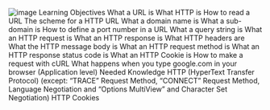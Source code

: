 ![image](https://imgs.search.brave.com/-SHcYTq_m-ULa08DdeoBxlwtFTA-l0_NFWBG2vx5STM/rs:fit:1059:225:1/g:ce/aHR0cHM6Ly90c2Ux/Lm1tLmJpbmcubmV0/L3RoP2lkPU9JUC5B/S0RrNUVCbkhWWE9H/Qk1ObXNyUC13SGFE/VSZwaWQ9QXBp)
Learning Objectives
What a URL is
What HTTP is
How to read a URL
The scheme for a HTTP URL
What a domain name is
What a sub-domain is
How to define a port number in a URL
What a query string is
What an HTTP request is
What an HTTP response is
What HTTP headers are
What the HTTP message body is
What an HTTP request method is
What an HTTP response status code is
What an HTTP Cookie is
How to make a request with cURL
What happens when you type google.com in your browser (Application level)
Needed Knowledge
HTTP (HyperText Transfer Protocol) (except: “TRACE” Request Method, “CONNECT” Request Method, Language Negotiation and “Options MultiView” and Character Set Negotiation)
HTTP Cookies
